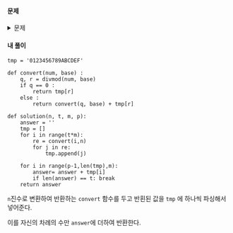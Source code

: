 #### **문제** 

<details>
  <summary>문제 </summary>
  <div markdown="1">
    
##### 문제 설명
    
튜브가 활동하는 코딩 동아리에서는 전통적으로 해오는 게임이 있다. 이 게임은 여러 사람이 둥글게 앉아서 숫자를 하나씩 차례대로 말하는 게임인데, 규칙은 다음과 같다.

숫자를 0부터 시작해서 차례대로 말한다. 첫 번째 사람은 0, 두 번째 사람은 1, … 열 번째 사람은 9를 말한다.
    
10 이상의 숫자부터는 한 자리씩 끊어서 말한다. 즉 열한 번째 사람은 10의 첫 자리인 1, 열두 번째 사람은 둘째 자리인 0을 말한다.
    
이렇게 게임을 진행할 경우,
    
`0, 1, 2, 3, 4, 5, 6, 7, 8, 9, 1, 0, 1, 1, 1, 2, 1, 3, 1, 4, …`
    
순으로 숫자를 말하면 된다.

한편 코딩 동아리 일원들은 컴퓨터를 다루는 사람답게 이진수로 이 게임을 진행하기도 하는데, 이 경우에는
    
`0, 1, 1, 0, 1, 1, 1, 0, 0, 1, 0, 1, 1, 1, 0, 1, 1, 1, …`
    
순으로 숫자를 말하면 된다.

이진수로 진행하는 게임에 익숙해져 질려가던 사람들은 좀 더 난이도를 높이기 위해 이진법에서 십육진법까지 모든 진법으로 게임을 진행해보기로 했다.
    
숫자 게임이 익숙하지 않은 튜브는 게임에 져서 벌칙을 받는 굴욕을 피하기 위해, 자신이 말해야 하는 숫자를 스마트폰에 미리 출력해주는 프로그램을 만들려고 한다. 튜브의 프로그램을 구현하라.
    

##### 입력 형식
- 진법 n, 미리 구할 숫자의 갯수 t, 게임에 참가하는 인원 m, 튜브의 순서 p 가 주어진다.

- 2 ≦ n ≦ 16
- 0 ＜ t ≦ 1000
- 2 ≦ m ≦ 100
- 1 ≦ p ≦ m
    
##### 출력 형식
튜브가 말해야 하는 숫자 t개를 공백 없이 차례대로 나타낸 문자열. 단, 10~15는 각각 대문자 A~F로 출력한다.

##### 입출력 예제
|n|	t|	m	|p|	result|
|2	|4|	2|	1|	"0111"|
|16	|16|	2|	1|	"02468ACE11111111"|
|16|	16|	2|	2|	"13579BDF01234567"|
</div>
</details>

#### **내 풀이** 
```python3
tmp = '0123456789ABCDEF'

def convert(num, base) :
    q, r = divmod(num, base)
    if q == 0 :
        return tmp[r] 
    else :
        return convert(q, base) + tmp[r]

def solution(n, t, m, p):
    answer = ''
    tmp = []
    for i in range(t*m):
        re = convert(i,n)
        for j in re:
            tmp.append(j)
    
    for i in range(p-1,len(tmp),m):
        answer= answer + tmp[i]
        if len(answer) == t: break
    return answer
```

`n`진수로 변환하여 반환하는 `convert` 함수를 두고 반횐된 값을 `tmp` 에 하나씩 파싱해서 넣어준다.

이를 자신의 차례의 수만 `answer`에 더하여 반환한다.
